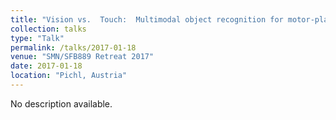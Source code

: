 ```yaml
---
title: "Vision vs.  Touch:  Multimodal object recognition for motor-planning in the primate brain"
collection: talks
type: "Talk"
permalink: /talks/2017-01-18
venue: "SMN/SFB889 Retreat 2017"
date: 2017-01-18
location: "Pichl, Austria"
---
```


No description available.
